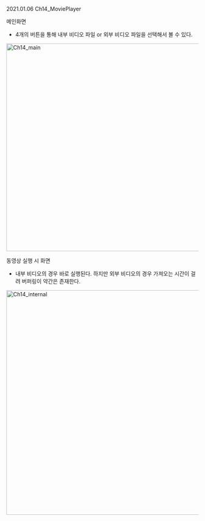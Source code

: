 2021.01.06
Ch14_MoviePlayer

메인화면
  - 4개의 버튼을 통해 내부 비디오 파일 or 외부 비디오 파일을 선택해서 볼 수 있다.
  <img width="543" alt="Ch14_main" src="https://user-images.githubusercontent.com/71424672/103779023-7ee17580-5076-11eb-99f1-620baf1c00ab.png">
 
동영상 실행 시 화면
  - 내부 비디오의 경우 바로 실행된다. 하지만 외부 비디오의 경우 가져오는 시간이 걸려 버퍼링이 약간은 존재한다.
  <img width="587" alt="Ch14_internal" src="https://user-images.githubusercontent.com/71424672/103779041-856fed00-5076-11eb-94ae-ff153f883096.png">
